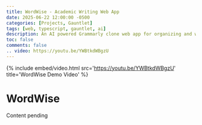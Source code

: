 ```yaml
---
title: WordWise - Academic Writing Web App
date: 2025-06-22 12:00:00 -0500
categories: [Projects, Gauntlet]
tags: [web, typescript, gauntlet, ai]
description: An AI powered Grammarly clone web app for organizing and writing dissertations and papers.
toc: false
comments: false
.. video: https://youtu.be/YWBtkdWBgzU
---
```


{%
  include embed/video.html
  src='https://youtu.be/YWBtkdWBgzU'
  title='WordWise Demo Video'
%}

# WordWise

Content pending
